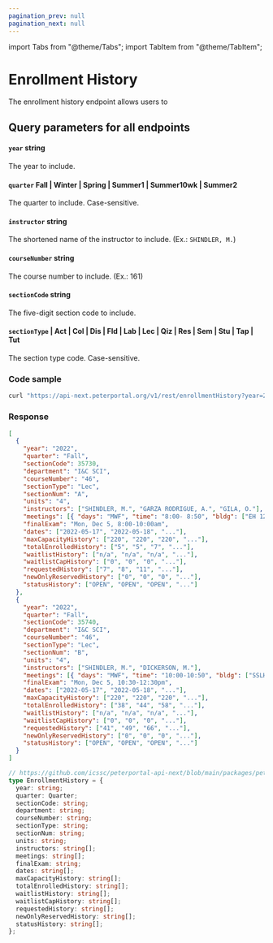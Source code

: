 ```yaml
---
pagination_prev: null
pagination_next: null
---
```


import Tabs from "@theme/Tabs";
import TabItem from "@theme/TabItem";

# Enrollment History

The enrollment history endpoint allows users to

## Query parameters for all endpoints

#### `year` string

The year to include.

#### `quarter` Fall | Winter | Spring | Summer1 | Summer10wk | Summer2

The quarter to include. Case-sensitive.

#### `instructor` string

The shortened name of the instructor to include. (Ex.: `SHINDLER, M.`)

#### `courseNumber` string

The course number to include. (Ex.: 161)

#### `sectionCode` string

The five-digit section code to include.

#### `sectionType` | Act | Col | Dis | Fld | Lab | Lec | Qiz | Res | Sem | Stu | Tap | Tut

The section type code. Case-sensitive.

### Code sample

<Tabs>
<TabItem value="bash" label="cURL">

```bash
curl "https://api-next.peterportal.org/v1/rest/enrollmentHistory?year=2022&quarter=Fall&department=I%26C%20SCI&courseNumber=46"
```

</TabItem>
</Tabs>

### Response

<Tabs>
<TabItem value="json" label="Example response">

```json
[
  {
    "year": "2022",
    "quarter": "Fall",
    "sectionCode": 35730,
    "department": "I&C SCI",
    "courseNumber": "46",
    "sectionType": "Lec",
    "sectionNum": "A",
    "units": "4",
    "instructors": ["SHINDLER, M.", "GARZA RODRIGUE, A.", "GILA, O."],
    "meetings": [{ "days": "MWF", "time": "8:00- 8:50", "bldg": ["EH 1200"] }],
    "finalExam": "Mon, Dec 5, 8:00-10:00am",
    "dates": ["2022-05-17", "2022-05-18", "..."],
    "maxCapacityHistory": ["220", "220", "220", "..."],
    "totalEnrolledHistory": ["5", "5", "7", "..."],
    "waitlistHistory": ["n/a", "n/a", "n/a", "..."],
    "waitlistCapHistory": ["0", "0", "0", "..."],
    "requestedHistory": ["7", "8", "11", "..."],
    "newOnlyReservedHistory": ["0", "0", "0", "..."],
    "statusHistory": ["OPEN", "OPEN", "OPEN", "..."]
  },
  {
    "year": "2022",
    "quarter": "Fall",
    "sectionCode": 35740,
    "department": "I&C SCI",
    "courseNumber": "46",
    "sectionType": "Lec",
    "sectionNum": "B",
    "units": "4",
    "instructors": ["SHINDLER, M.", "DICKERSON, M."],
    "meetings": [{ "days": "MWF", "time": "10:00-10:50", "bldg": ["SSLH 100"] }],
    "finalExam": "Mon, Dec 5, 10:30-12:30pm",
    "dates": ["2022-05-17", "2022-05-18", "..."],
    "maxCapacityHistory": ["220", "220", "220", "..."],
    "totalEnrolledHistory": ["38", "44", "58", "..."],
    "waitlistHistory": ["n/a", "n/a", "n/a", "..."],
    "waitlistCapHistory": ["0", "0", "0", "..."],
    "requestedHistory": ["41", "49", "66", "..."],
    "newOnlyReservedHistory": ["0", "0", "0", "..."],
    "statusHistory": ["OPEN", "OPEN", "OPEN", "..."]
  }
]
```

</TabItem>
<TabItem value="ts" label="Payload schema">

```typescript
// https://github.com/icssc/peterportal-api-next/blob/main/packages/peterportal-api-next-types/types/calendar.ts
type EnrollmentHistory = {
  year: string;
  quarter: Quarter;
  sectionCode: string;
  department: string;
  courseNumber: string;
  sectionType: string;
  sectionNum: string;
  units: string;
  instructors: string[];
  meetings: string[];
  finalExam: string;
  dates: string[];
  maxCapacityHistory: string[];
  totalEnrolledHistory: string[];
  waitlistHistory: string[];
  waitlistCapHistory: string[];
  requestedHistory: string[];
  newOnlyReservedHistory: string[];
  statusHistory: string[];
};
```

</TabItem>
</Tabs>
